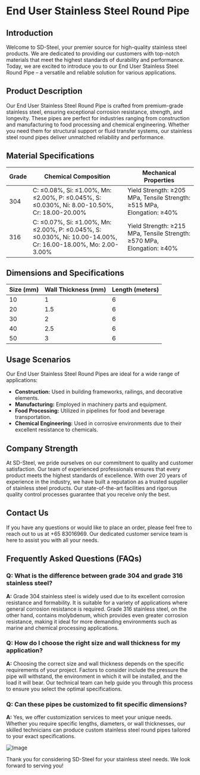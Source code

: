 # End User Stainless Steel Round Pipe

## Introduction

Welcome to SD-Steel, your premier source for high-quality stainless steel products. We are dedicated to providing our customers with top-notch materials that meet the highest standards of durability and performance. Today, we are excited to introduce you to our End User Stainless Steel Round Pipe – a versatile and reliable solution for various applications.

## Product Description

Our End User Stainless Steel Round Pipe is crafted from premium-grade stainless steel, ensuring exceptional corrosion resistance, strength, and longevity. These pipes are perfect for industries ranging from construction and manufacturing to food processing and chemical engineering. Whether you need them for structural support or fluid transfer systems, our stainless steel round pipes deliver unmatched reliability and performance.

## Material Specifications

| **Grade** | **Chemical Composition** | **Mechanical Properties** |
|-----------|--------------------------|----------------------------|
| 304       | C: ≤0.08%, Si: ≤1.00%, Mn: ≤2.00%, P: ≤0.045%, S: ≤0.030%, Ni: 8.00-10.50%, Cr: 18.00-20.00% | Yield Strength: ≥205 MPa, Tensile Strength: ≥515 MPa, Elongation: ≥40% |
| 316       | C: ≤0.07%, Si: ≤1.00%, Mn: ≤2.00%, P: ≤0.045%, S: ≤0.030%, Ni: 10.00-14.00%, Cr: 16.00-18.00%, Mo: 2.00-3.00% | Yield Strength: ≥215 MPa, Tensile Strength: ≥570 MPa, Elongation: ≥40% |

## Dimensions and Specifications

| **Size (mm)** | **Wall Thickness (mm)** | **Length (meters)** |
|---------------|-------------------------|---------------------|
| 10            | 1                       | 6                   |
| 20            | 1.5                     | 6                   |
| 30            | 2                       | 6                   |
| 40            | 2.5                     | 6                   |
| 50            | 3                       | 6                   |

## Usage Scenarios

Our End User Stainless Steel Round Pipes are ideal for a wide range of applications:

- **Construction:** Used in building frameworks, railings, and decorative elements.
- **Manufacturing:** Employed in machinery parts and equipment.
- **Food Processing:** Utilized in pipelines for food and beverage transportation.
- **Chemical Engineering:** Used in corrosive environments due to their excellent resistance to chemicals.

## Company Strength

At SD-Steel, we pride ourselves on our commitment to quality and customer satisfaction. Our team of experienced professionals ensures that every product meets the highest standards of excellence. With over 20 years of experience in the industry, we have built a reputation as a trusted supplier of stainless steel products. Our state-of-the-art facilities and rigorous quality control processes guarantee that you receive only the best.

## Contact Us

If you have any questions or would like to place an order, please feel free to reach out to us at +65 83016969. Our dedicated customer service team is here to assist you with all your needs.

## Frequently Asked Questions (FAQs)

### Q: What is the difference between grade 304 and grade 316 stainless steel?

**A:** Grade 304 stainless steel is widely used due to its excellent corrosion resistance and formability. It is suitable for a variety of applications where general corrosion resistance is required. Grade 316 stainless steel, on the other hand, contains molybdenum, which provides even greater corrosion resistance, making it ideal for more demanding environments such as marine and chemical processing applications.

### Q: How do I choose the right size and wall thickness for my application?

**A:** Choosing the correct size and wall thickness depends on the specific requirements of your project. Factors to consider include the pressure the pipe will withstand, the environment in which it will be installed, and the load it will bear. Our technical team can help guide you through this process to ensure you select the optimal specifications.

### Q: Can these pipes be customized to fit specific dimensions?

**A:** Yes, we offer customization services to meet your unique needs. Whether you require specific lengths, diameters, or wall thicknesses, our skilled technicians can produce custom stainless steel round pipes tailored to your exact specifications.

![Image](https://github.com/user-attachments/assets/2567258e-e124-4816-932d-1809bd27ef0b)

Thank you for considering SD-Steel for your stainless steel needs. We look forward to serving you!